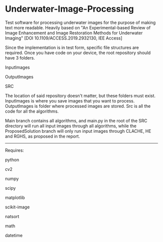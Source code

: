 # Underwater-Image-Processing
Test software for processing underwater images for the purpose of making text more readable. Heavily based on "An Experimental-based Review of Image
Enhancement and Image Restoration Methods for Underwater Imaging" [DOI 10.1109/ACCESS.2019.2932130, IEE Access]

Since the implementation is in test form, specific file structures are required. Once you have code on your device, the root repository should have 3 folders.

InputImages

OutputImages

SRC

The location of said repository doesn't matter, but these folders must exist. InputImages is where you save images that you want to process. OutputImages is folder where processed images are stored. Src is all the code for all the algorithms.

Main branch contains all algorithms, and main.py in the root of the SRC directory will run all input images through all algorithms, while the ProposedSolution branch will only run input images through CLACHE, HE and RGHS, as proposed in the report.



*******************************



Requires: 

python

cv2

numpy

scipy

matplotlib

scikit-image

natsort

math

datetime
